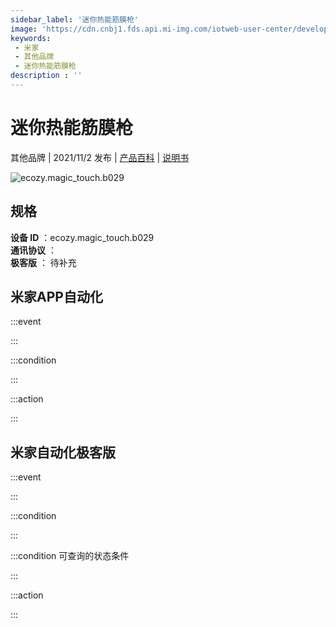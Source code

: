 ```yaml
---
sidebar_label: '迷你热能筋膜枪'
image: 'https://cdn.cnbj1.fds.api.mi-img.com/iotweb-user-center/developer_1679068737543lhnv9MNW.png?GalaxyAccessKeyId=AKVGLQWBOVIRQ3XLEW&Expires=9223372036854775807&Signature=k7FtWvlGfK2LATVYv5J86d1hgQE='
keywords: 
 - 米家
 - 其他品牌
 - 迷你热能筋膜枪
description : ''
---
```

# 迷你热能筋膜枪

其他品牌 | 2021/11/2 发布 | [产品百科](https://home.mi.com/webapp/content/baike/product/index.html?model=ecozy.magic_touch.b029/) | [说明书](https://home.mi.com/views/introduction.html?model=ecozy.magic_touch.b029&region=cn)

![ecozy.magic_touch.b029](https://cdn.cnbj1.fds.api.mi-img.com/iotweb-user-center/developer_1679068737543lhnv9MNW.png?GalaxyAccessKeyId=AKVGLQWBOVIRQ3XLEW&Expires=9223372036854775807&Signature=k7FtWvlGfK2LATVYv5J86d1hgQE=)

## 规格  
> 
**设备 ID** ：ecozy.magic_touch.b029  
**通讯协议** ：  
**极客版**  ： 待补充 


## 米家APP自动化  

:::event  

:::

:::condition  

:::

:::action   

:::

## 米家自动化极客版  

:::event  

:::

:::condition  

:::

:::condition 可查询的状态条件  

:::

:::action  

:::

        
